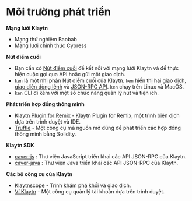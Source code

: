 # Môi trường phát triển

**Mạng lưới Klaytn**

* Mạng thử nghiệm Baobab
* Mạng lưới chính thức Cypress

**Nút điểm cuối**

* Bạn cần có [Nút điểm cuối](../installation-guide/deployment/endpoint-node/README.md) để kết nối với mạng lưới Klaytn và để thực hiện cuộc gọi qua API hoặc gửi một giao dịch.
* `ken` là một nhị phân Nút điểm cuối của Klaytn. `ken` hiển thị hai giao dịch, [giao diện dòng lệnh](../installation-guide/deployment/endpoint-node/ken-cli-commands.md) và [JSON-RPC API](../dapp/json-rpc/). `ken` chạy trên Linux và MacOS.
* `ken` CLI đi kèm với một số chức năng quản lý nút và tiện ích.

**Phát triển hợp đồng thông minh**

* [Klaytn Plugin for Remix](https://ide.klaytn.foundation) - Klaytn Plugin for Remix, một trình biên dịch dựa trên trình duyệt và IDE.
* [Truffle](https://github.com/trufflesuite/truffle) - Một công cụ mã nguồn mở dùng để phát triển các hợp đồng thông minh bằng Solidity.

**Klaytn SDK**

* [caver-js](../dapp/sdk/caver-js/) : Thư viện JavaScript triển khai các API JSON-RPC của Klaytn.
* [caver-java](../dapp/sdk/caver-java/) : Thư viện Java triển khai các API JSON-RPC của Klaytn.

**Các bộ công cụ của Klaytn**

* [Klaytnscope](https://scope.klaytn.com/) - Trình khám phá khối và giao dịch.
* [Ví Klaytn](https://wallet.klaytn.com/) - Một công cụ quản lý tài khoản dựa trên trình duyệt.
